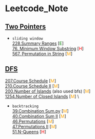 # Leetcode_Note

## [Two Pointers](./two_pointers)
* `sliding window` \
[228.Summary Ranges]() [<span style="color:green">E</span>] \
[76. Minimum Window Substring](https://github.com/hongjunyan/Leetcode_Note/tree/master/two_pointers/76.Minimum%20Window%20Substring) [<span style="color:red">H</span>] \
[567. Permutation in String](https://github.com/hongjunyan/Leetcode_Note/tree/master/two_pointers/567.Permutation%20in%20String) [<span style="color:orange">M</span>]

## [DFS](./DFS)
[207.Course Schedule]() [<span style="color:orange">M</span>] \
[210.Course Schedule II]() [<span style="color:orange">M</span>] \
[200.Number of Islands]() (also used bfs) [<span style="color:orange">M</span>] \
[1254.Number of Closed Islands]() [<span style="color:orange">M</span>] \

* `backtracking` \
[39.Combination Sum.py](https://github.com/hongjunyan/Leetcode_Note/tree/master/dfs/39.Combination%20Sum) [<span style="color:orange">M</span>] \
[40.Combination Sum II](https://github.com/hongjunyan/Leetcode_Note/tree/master/dfs/40.Combination%20Sum%20II) [<span style="color:orange">M</span>] \
[46.Permutations]() [<span style="color:orange">M</span>] \
[47.Permutations II]() [<span style="color:orange">M</span>] \
[51.N-Queens](https://github.com/hongjunyan/Leetcode_Note/tree/master/dfs/51.N-Queens) [<span style="color:red">H</span>]
